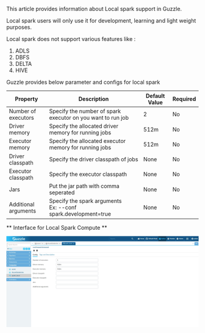 
This article provides information about Local spark support in Guzzle.

Local spark users will only use it for development, learning and light weight purposes.

Local spark does not support various features like : 

1. ADLS
2. DBFS
3. DELTA
4. HIVE

Guzzle provides below parameter and configs for local spark

|Property|Description|Default Value|Required|
|--- |--- |--- |--- |
|Number of executors|Specify the number of spark executor on you want to run job|2|No|
|Driver memory|Specify the allocated driver memory for running jobs|512m|No|
|Executor memory|Specify the allocated executor memory for running jobs|512m|No|
|Driver classpath|Specify the driver classpath of jobs|None|No|
|Executor classpath|Specify the executor classpath|None|No|
|Jars|Put the jar path with comma seperated|None|No|
|Additional arguments|Specify the spark arguments <br /> Ex: --conf spark.development=true|None|No|

** Interface for Local Spark Compute **

![image alt text](/img/docs/how-to-guides/compute/local_spark_1.jpg)


